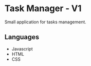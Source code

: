 # Task Manager - V1

Small application for tasks management.

## Languages
* Javascript
* HTML
* CSS